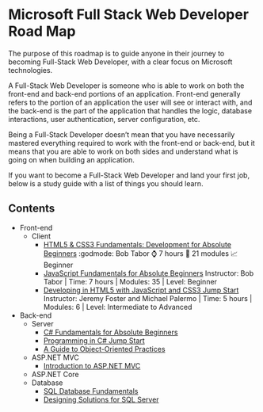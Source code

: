 # Microsoft Full Stack Web Developer Road Map
The purpose of this roadmap is to guide anyone in their journey to becoming Full-Stack Web Developer, with a clear focus on Microsoft technologies.

A Full-Stack Web Developer is someone who is able to work on both the front-end and back-end portions of an application. Front-end generally refers to the portion of an application the user will see or interact with, and the back-end is the part of the application that handles the logic, database interactions, user authentication, server configuration, etc. 

Being a Full-Stack Developer doesn’t mean that you have necessarily mastered everything required to work with the front-end or back-end, but it means that you are able to work on both sides and understand what is going on when building an application.

If you want to become a Full-Stack Web Developer and land your first job, below is a study guide with a list of things you should learn.

## Contents
- Front-end
  - Client
    - [HTML5 & CSS3 Fundamentals: Development for Absolute Beginners](https://mva.microsoft.com/en-US/training-courses/html5-css3-fundamentals-development-for-absolute-beginners-14207)
    :godmode: Bob Tabor :watch: 7 hours :notebook: 21 modules :chart_with_upwards_trend: Beginner
    - [JavaScript Fundamentals for Absolute Beginners](https://mva.microsoft.com/en-US/training-courses/javascript-fundamentals-for-absolute-beginners-14194)
    Instructor: Bob Tabor | Time: 7 hours | Modules: 35 | Level: Beginner
    - [Developing in HTML5 with JavaScript and CSS3 Jump Start](https://mva.microsoft.com/en-US/training-courses/developing-in-html5-with-javascript-and-css3-jump-start-8223)
    Instructor: Jeremy Foster and Michael Palermo | Time: 5 hours | Modules: 6 | Level: Intermediate to Advanced
- Back-end
  - Server
    - [C# Fundamentals for Absolute Beginners]()
    - [Programming in C# Jump Start]()
    - [A Guide to Object-Oriented Practices]()
  - ASP.NET MVC
    - [Introduction to ASP.NET MVC]()
  - ASP.NET Core
  - Database
    - [SQL Database Fundamentals]()
    - [Designing Solutions for SQL Server]()

